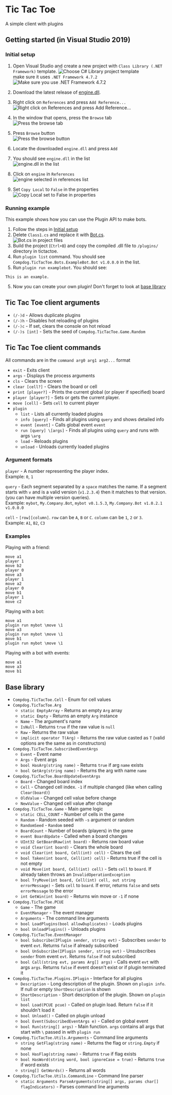 # Tic Tac Toe
A simple client with plugins

## Getting started (in Visual Studio 2019)

### Initial setup
1. Open Visual Studio and create a new project with `Class Library (.NET Framework)` template.
![Choose C# Library project template]  
make sure it uses `.NET Framework 4.7.2`
![Make sure you use .NET Framework 4.7.2]

2. Download the latest release of [engine.dll].
3. Right click on `References` and press `Add Reference...`  
![Right click on References and press Add Reference...]  
4. In the window that opens, press the `Browse` tab  
![Press the browse tab]  
5. Press `Browse` button  
![Press the browse button]  
6. Locate the downloaded `engine.dll` and press `Add`
7. You should see `engine.dll` in the list  
![engine.dll in the list]  
8. Click on `engine` in `References`  
![engine selected in references list]  
9. Set `Copy Local` to `False` in the properties  
![Copy Local set to False in properties]


### Running example
This example shows how you can use the Plugin API to make bots.  

1. Follow the steps in [Initial setup](#initial-setup)
2. Delete `Class1.cs` and replace it with [Bot.cs].  
![Bot.cs in project files]  
4. Build the project (`Ctrl+B`) and copy the compiled .dll file to `/plugins/` directory in tictactoe.
5. Run `plugin list` command. You should see `Compdog.TicTacToe.Bots.ExampleBot.Bot v1.0.0.0` in the list.
6. Run `plugin run examplebot`. You should see:
```
This is an example.
```
5. Now you can create your own plugin! Don't forget to look at [base library](#base-library)

## Tic Tac Toe client arguments
- `(/-)d` - Allows duplicate plugins
- `(/-)h` - Disables hot reloading of plugins
- `(/-)c` - If set, clears the console on hot reload
- `(/-)s [int]` - Sets the seed of `Compdog.TicTacToe.Game.Random`

## Tic Tac Toe client commands
All commands are in the `command arg0 arg1 arg2...` format

- `exit` - Exits client
- `args` - Displays the process arguments
- `cls` - Clears the screen
- `clear [cell?]` - Clears the board or cell
- `print [player?]` - Prints the current global (or player if specified) board
- `player [player?]` - Sets or gets the current player.
- `move [cell]` - Sets `cell` to current player
- `plugin`
  - `list` - Lists all currently loaded plugins
  - `info [query]` - Finds all plugins using `query` and shows detailed info
  - `event [event]` - Calls global event `event`
  - `run [query] \[args]` - Finds all plugins using `query` and runs with args `\arg`
  - `load` - Reloads plugins
  - `unload` - Unloads currently loaded plugins
 
 ### Argument formats
 `player` - A number representing the player index.  
 Example: `0`, `1`  
 
 `query` - Each segment separated by a `space` matches the name. If a segment starts with `v` and is a valid version (`v1.2.3.4`) then it matches to that version. (you can have multiple version queries).  
 Example: `mybot`, `My.Company.Bot`, `mybot v0.1.5.3`, `My.Company.Bot v1.0.2.1 v1.0.0.0`  
 
 `cell` - `[row][column]`. `row` can be `A`, `B` or `C`. `column` can be `1`, `2` or `3`.  
 Example: `A1`, `B2`, `C3`  
 
### Examples
Playing with a friend:
```
move a1
player 1
move b2
player 0
move a3
player 1
move a2
player 0
move b1
player 1
move c2
```

Playing with a bot:
```
move a1
plugin run mybot \move \1
move a3
plugin run mybot \move \1
move b1
plugin run mybot \move \1
```

Playing with a bot with events:
```
move a1
move a3
move b1
```

## Base library
- `Compdog.TicTacToe.Cell` - Enum for cell values
- `Compdog.TicTacToe.Arg`
  - `static EmptyArray` - Returns an empty `Arg` array
  - `static Empty` - Returns an empty `Arg` instance
  - `Name` - The argument's name
  - `IsNull` - Returns `true` if the raw value is `null`
  - `Raw` - Returns the raw value
  - `implicit operator T(Arg)` - Returns the raw value casted as `T` (valid options are the same as in constructors)
- `Compdog.TicTacToe.SubscribedEventArgs`
  - `Event` - Event name
  - `Args` - Event args
  - `bool HasArg(string name)` - Returns `true` if arg `name` exists
  - `bool GetArg(string name)` - Returns the arg with name `name`
- `Compdog.TicTacToe.BoardUpdateEventArgs`
  - `Board` - Changed board index
  - `Cell` - Changed cell index. `-1` if multiple changed (like when calling `Clear(board)`)
  - `OldValue` - Changed cell value before change
  - `NewValue` - Changed cell value after change
- `Compdog.TicTacToe.Game` - Main game logic
  - `static CELL_COUNT` - Number of cells in the game
  - `Random` - Random seeded with `-s` argument or random
  - `RandomSeed` - `Random` seed
  - `BoardCount` - Number of boards (players) in the game
  - `event BoardUpdate` - Called when a board changes
  - `UInt32 GetBoardRaw(int board)` - Returns raw board value
  - `void Clear(int board)` - Clears the whole board
  - `void Clear(int board, Cell(int) cell)` - Clears the cell
  - `bool Taken(int board, Cell(int) cell)` - Returns true if the cell is not empty
  - `void Move(int board, Cell(int) cell)` - Sets `cell` to `board`. If already taken throws an `InvalidOperationException`
  - `bool TryMove(int board, Cell(int) cell, out string errorMessage)` - Sets `cell` to `board`. If error, returns `false` and sets `errorMessage` to the error
  - `int GetWin(int board)` - Returns win move or `-1` if none
- `Compdog.TicTacToe.PCUE`
  - `Game` - The game
  - `EventManager` - The event manager
  - `Arguments` - The command line arguments
  - `bool LoadPlugins(bool allowDuplicates)` - Loads plugins
  - `bool UnloadPlugins()` - Unloads plugins
- `Compdog.TicTacToe.EventManager`
  - `bool Subscribe(IPlugin sender, string evt)` - Subscribes `sender` to event `evt`. Returns `false` if already subscribed
  - `bool UnSubscribe(IPlugin sender, string evt)` - Unsubscribes `sender` from event `evt`. Returns `false` if not subscribed
  - `bool Call(string evt, params Arg[] args)` - Calls event `evt` with args `args`. Returns `false` if event doesn't exist or if plugin terminated it
- `Compdog.TicTacToe.Plugins.IPlugin` - Interface for all plugins
  - `Description` - Long description of the plugin. Shown on `plugin info`. If null or empty `ShortDescription` is shown
  - `ShortDescription` - Short description of the plugin. Shown on `plugin list`
  - `bool Load(PCUE pcue)` - Called on plugin load. Return `false` if it shouldn't load it
  - `bool Unload()` - Called on plugin unload
  - `bool Event(SubscribedEventArgs e)` - Called on global event
  - `bool Run(string[] args)` - Main function. `args` contains all args that start with `\` passed in with `plugin run`
- `Compdog.TicTacToe.Utils.Arguments` - Command line arguments
  - `string GetFlag(string name)` - Returns the flag or `string.Empty` if none
  - `bool HasFlag(string name)` - Returns `true` if flag exists
  - `bool HasWord(string word, bool ignoreCase = true)` - Returns `true` if word exists
  - `string[] GetWords()` - Returns all words
- `Compdog.TicTacToe.Utils.CommandLine` - Command line parser
  - `static Arguments ParseArguments(string[] args, params char[] flagIndicators)` - Parses command line arguments


[engine.dll]: https://github.com/Compdog-inc/tic-tac-toe/releases/latest
[Bot.cs]: https://github.com/Compdog-inc/tic-tac-toe/blob/main/examples/Bot.cs

[Choose C# Library project template]: https://user-images.githubusercontent.com/66779418/133610967-cb1d3ef1-1a9c-454e-adaa-36c048ce5bd7.png
[Make sure you use .NET Framework 4.7.2]: https://user-images.githubusercontent.com/66779418/133611204-95efa064-58c3-4416-bdc9-67ba96177455.png
[Right click on References and press Add Reference...]: https://user-images.githubusercontent.com/66779418/133611693-49886db7-dc62-402d-a166-8257288e55c6.png
[Press the browse tab]: https://user-images.githubusercontent.com/66779418/133612454-1ce752a6-4c25-4068-bce1-888c93d1c94a.png
[Press the browse button]: https://user-images.githubusercontent.com/66779418/133612364-8694d81b-3600-454f-a840-5bb8524546d0.png
[engine.dll in the list]: https://user-images.githubusercontent.com/66779418/133612588-f82c34cc-5cd4-4930-aead-b7d6e6c2e8ee.png
[engine selected in references list]: https://user-images.githubusercontent.com/66779418/133612620-5a2004d2-a59d-4427-ae86-36cc41ca982a.png
[Copy Local set to False in properties]: https://user-images.githubusercontent.com/66779418/133612646-75afe3ba-4b4f-4412-bfb0-dd04dde1e3ac.png
[Bot.cs in project files]: https://user-images.githubusercontent.com/66779418/133613953-60929397-739c-4091-b65e-eeeddf610a65.png
